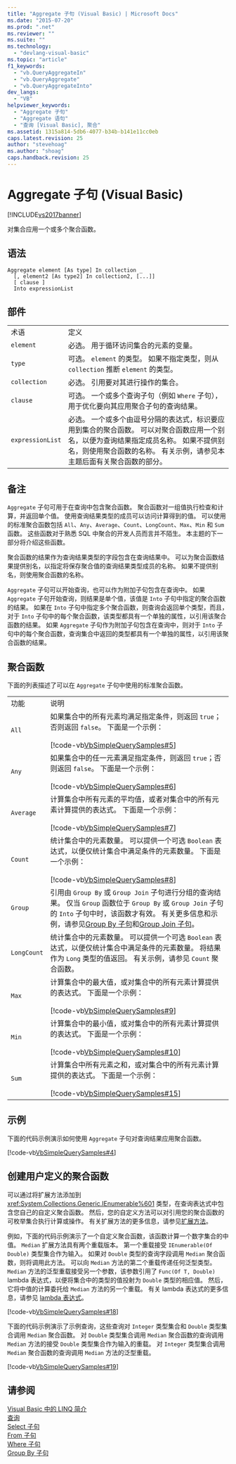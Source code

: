 ```yaml
---
title: "Aggregate 子句 (Visual Basic) | Microsoft Docs"
ms.date: "2015-07-20"
ms.prod: ".net"
ms.reviewer: ""
ms.suite: ""
ms.technology: 
  - "devlang-visual-basic"
ms.topic: "article"
f1_keywords: 
  - "vb.QueryAggregateIn"
  - "vb.QueryAggregate"
  - "vb.QueryAggregateInto"
dev_langs: 
  - "VB"
helpviewer_keywords: 
  - "Aggregate 子句"
  - "Aggregate 语句"
  - "查询 [Visual Basic], 聚合"
ms.assetid: 1315a814-5db6-4077-b34b-b141e11cc0eb
caps.latest.revision: 25
author: "stevehoag"
ms.author: "shoag"
caps.handback.revision: 25
---
```

# Aggregate 子句 (Visual Basic)
[!INCLUDE[vs2017banner](../../../visual-basic/includes/vs2017banner.md)]

对集合应用一个或多个聚合函数。  
  
## 语法  
  
```  
Aggregate element [As type] In collection _  
  [, element2 [As type2] In collection2, [...]]  
  [ clause ]  
  Into expressionList  
```  
  
## 部件  
  
|||  
|-|-|  
|术语|定义|  
|`element`|必选。  用于循环访问集合的元素的变量。|  
|`type`|可选。  `element` 的类型。  如果不指定类型，则从 `collection` 推断 `element` 的类型。|  
|`collection`|必选。  引用要对其进行操作的集合。|  
|`clause`|可选。  一个或多个查询子句（例如 `Where` 子句），用于优化要向其应用聚合子句的查询结果。|  
|`expressionList`|必选。  一个或多个由逗号分隔的表达式，标识要应用到集合的聚合函数。  可以对聚合函数应用一个别名，以便为查询结果指定成员名称。  如果不提供别名，则使用聚合函数的名称。  有关示例，请参见本主题后面有关聚合函数的部分。|  
  
## 备注  
 `Aggregate` 子句可用于在查询中包含聚合函数。  聚合函数对一组值执行检查和计算，并返回单个值。  使用查询结果类型的成员可以访问计算得到的值。  可以使用的标准聚合函数包括 `All`、`Any`、`Average`、`Count`、`LongCount`、`Max`、`Min` 和 `Sum` 函数。  这些函数对于熟悉 SQL 中聚合的开发人员而言并不陌生。  本主题的下一部分将介绍这些函数。  
  
 聚合函数的结果作为查询结果类型的字段包含在查询结果中。  可以为聚合函数结果提供别名，以指定将保存聚合值的查询结果类型成员的名称。  如果不提供别名，则使用聚合函数的名称。  
  
 `Aggregate` 子句可以开始查询，也可以作为附加子句包含在查询中。  如果 `Aggregate` 子句开始查询，则结果是单个值，该值是 `Into` 子句中指定的聚合函数的结果。  如果在 `Into` 子句中指定多个聚合函数，则查询会返回单个类型，而且，对于 `Into` 子句中的每个聚合函数，该类型都具有一个单独的属性，以引用该聚合函数的结果。  如果 `Aggregate` 子句作为附加子句包含在查询中，则对于 `Into` 子句中的每个聚合函数，查询集合中返回的类型都具有一个单独的属性，以引用该聚合函数的结果。  
  
## 聚合函数  
 下面的列表描述了可以在 `Aggregate` 子句中使用的标准聚合函数。  
  
|||  
|-|-|  
|功能|说明|  
|`All`|如果集合中的所有元素均满足指定条件，则返回 `true`；否则返回 `false`。  下面是一个示例：<br /><br /> [!code-vb[VbSimpleQuerySamples#5](../../../visual-basic/language-reference/queries/codesnippet/VisualBasic/aggregate-clause_1.vb)]|  
|`Any`|如果集合中的任一元素满足指定条件，则返回 `true`；否则返回 `false`。  下面是一个示例：<br /><br /> [!code-vb[VbSimpleQuerySamples#6](../../../visual-basic/language-reference/queries/codesnippet/VisualBasic/aggregate-clause_2.vb)]|  
|`Average`|计算集合中所有元素的平均值，或者对集合中的所有元素计算提供的表达式。  下面是一个示例：<br /><br /> [!code-vb[VbSimpleQuerySamples#7](../../../visual-basic/language-reference/queries/codesnippet/VisualBasic/aggregate-clause_3.vb)]|  
|`Count`|统计集合中的元素数量。  可以提供一个可选 `Boolean` 表达式，以便仅统计集合中满足条件的元素数量。  下面是一个示例：<br /><br /> [!code-vb[VbSimpleQuerySamples#8](../../../visual-basic/language-reference/queries/codesnippet/VisualBasic/aggregate-clause_4.vb)]|  
|`Group`|引用由 `Group By` 或 `Group Join` 子句进行分组的查询结果。  仅当 `Group` 函数位于 `Group By` 或 `Group Join` 子句的 `Into` 子句中时，该函数才有效。  有关更多信息和示例，请参见[Group By 子句](../../../visual-basic/language-reference/queries/group-by-clause.md)和[Group Join 子句](../../../visual-basic/language-reference/queries/group-join-clause.md)。|  
|`LongCount`|统计集合中的元素数量。  可以提供一个可选 `Boolean` 表达式，以便仅统计集合中满足条件的元素数量。  将结果作为 `Long` 类型的值返回。  有关示例，请参见 `Count` 聚合函数。|  
|`Max`|计算集合中的最大值，或对集合中的所有元素计算提供的表达式。  下面是一个示例：<br /><br /> [!code-vb[VbSimpleQuerySamples#9](../../../visual-basic/language-reference/queries/codesnippet/VisualBasic/aggregate-clause_5.vb)]|  
|`Min`|计算集合中的最小值，或对集合中的所有元素计算提供的表达式。  下面是一个示例：<br /><br /> [!code-vb[VbSimpleQuerySamples#10](../../../visual-basic/language-reference/queries/codesnippet/VisualBasic/aggregate-clause_6.vb)]|  
|`Sum`|计算集合中所有元素之和，或对集合中的所有元素计算提供的表达式。  下面是一个示例：<br /><br /> [!code-vb[VbSimpleQuerySamples#15](../../../visual-basic/language-reference/queries/codesnippet/VisualBasic/aggregate-clause_7.vb)]|  
  
## 示例  
 下面的代码示例演示如何使用 `Aggregate` 子句对查询结果应用聚合函数。  
  
 [!code-vb[VbSimpleQuerySamples#4](../../../visual-basic/language-reference/queries/codesnippet/VisualBasic/aggregate-clause_8.vb)]  
  
## 创建用户定义的聚合函数  
 可以通过将扩展方法添加到 <xref:System.Collections.Generic.IEnumerable%601> 类型，在查询表达式中包含您自己的自定义聚合函数。  然后，您的自定义方法可以对引用您的聚合函数的可枚举集合执行计算或操作。  有关扩展方法的更多信息，请参见[扩展方法](../../../visual-basic/programming-guide/language-features/procedures/extension-methods.md)。  
  
 例如，下面的代码示例演示了一个自定义聚合函数，该函数计算一个数字集合的中值。  `Median` 扩展方法具有两个重载版本。  第一个重载接受 `IEnumerable(Of Double)` 类型集合作为输入。  如果对 `Double` 类型的查询字段调用 `Median` 聚合函数，则将调用此方法。  可以向 `Median` 方法的第二个重载传递任何泛型类型。  `Median` 方法的泛型重载接受另一个参数，该参数引用了 `Func(Of T, Double)` lambda 表达式，以便将集合中的类型的值投射为 `Double` 类型的相应值。  然后，它将中值的计算委托给 `Median` 方法的另一个重载。  有关 lambda 表达式的更多信息，请参见 [lambda 表达式](../../../visual-basic/programming-guide/language-features/procedures/lambda-expressions.md)。  
  
 [!code-vb[VbSimpleQuerySamples#18](../../../visual-basic/language-reference/queries/codesnippet/VisualBasic/aggregate-clause_9.vb)]  
  
 下面的代码示例演示了示例查询，这些查询对 `Integer` 类型集合和 `Double` 类型集合调用 `Median` 聚合函数。  对 `Double` 类型集合调用 `Median` 聚合函数的查询调用 `Median` 方法的接受 `Double` 类型集合作为输入的重载。  对 `Integer` 类型集合调用 `Median` 聚合函数的查询调用 `Median` 方法的泛型重载。  
  
 [!code-vb[VbSimpleQuerySamples#19](../../../visual-basic/language-reference/queries/codesnippet/VisualBasic/aggregate-clause_10.vb)]  
  
## 请参阅  
 [Visual Basic 中的 LINQ 简介](../../../visual-basic/programming-guide/language-features/linq/introduction-to-linq.md)   
 [查询](../../../visual-basic/language-reference/queries/queries.md)   
 [Select 子句](../../../visual-basic/language-reference/queries/select-clause.md)   
 [From 子句](../../../visual-basic/language-reference/queries/from-clause.md)   
 [Where 子句](../../../visual-basic/language-reference/queries/where-clause.md)   
 [Group By 子句](../../../visual-basic/language-reference/queries/group-by-clause.md)